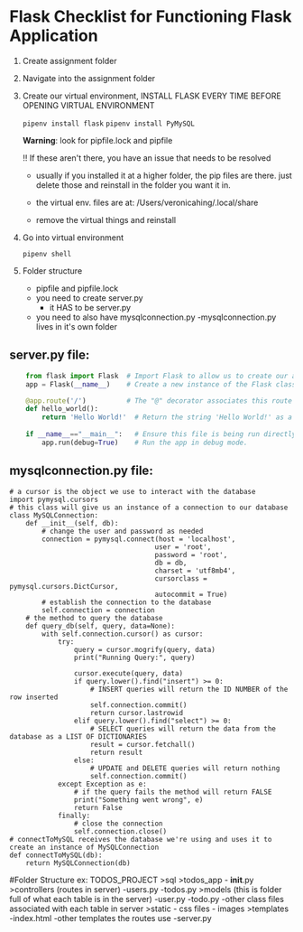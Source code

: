 # Flask Checklist for Functioning Flask Application

1. Create assignment folder
2. Navigate into the assignment folder
3. Create our virtual environment, INSTALL FLASK EVERY TIME BEFORE OPENING VIRTUAL ENVIRONMENT
    
    `pipenv install flask`
    `pipenv install PyMySQL`
    
    **Warning**: look for pipfile.lock and pipfile
    
    !! If these aren't there, you have an issue that needs to be resolved
    - usually if you installed it at a higher folder, the pip files are there. just delete those and reinstall in the folder you want it in.

    - the virtual env. files are at: /Users/veronicahing/.local/share

    - remove the virtual things and reinstall
4. Go into virtual environment

    `pipenv shell`

5. Folder structure
    - pipfile and pipfile.lock
    - you need to create server.py
        - it HAS to be server.py
    - you need to also have mysqlconnection.py
        -mysqlconnection.py lives in it's own folder

## server.py file:
```py
    from flask import Flask  # Import Flask to allow us to create our app
    app = Flask(__name__)    # Create a new instance of the Flask class called "app"

    @app.route('/')          # The "@" decorator associates this route with the function immediately following
    def hello_world():
        return 'Hello World!'  # Return the string 'Hello World!' as a response
    
    if __name__=="__main__":   # Ensure this file is being run directly and not from a different module    
        app.run(debug=True)    # Run the app in debug mode.
```

## mysqlconnection.py file:
```
# a cursor is the object we use to interact with the database
import pymysql.cursors
# this class will give us an instance of a connection to our database
class MySQLConnection:
    def __init__(self, db):
        # change the user and password as needed
        connection = pymysql.connect(host = 'localhost',
                                    user = 'root', 
                                    password = 'root', 
                                    db = db,
                                    charset = 'utf8mb4',
                                    cursorclass = pymysql.cursors.DictCursor,
                                    autocommit = True)
        # establish the connection to the database
        self.connection = connection
    # the method to query the database
    def query_db(self, query, data=None):
        with self.connection.cursor() as cursor:
            try:
                query = cursor.mogrify(query, data)
                print("Running Query:", query)
     
                cursor.execute(query, data)
                if query.lower().find("insert") >= 0:
                    # INSERT queries will return the ID NUMBER of the row inserted
                    self.connection.commit()
                    return cursor.lastrowid
                elif query.lower().find("select") >= 0:
                    # SELECT queries will return the data from the database as a LIST OF DICTIONARIES
                    result = cursor.fetchall()
                    return result
                else:
                    # UPDATE and DELETE queries will return nothing
                    self.connection.commit()
            except Exception as e:
                # if the query fails the method will return FALSE
                print("Something went wrong", e)
                return False
            finally:
                # close the connection
                self.connection.close() 
# connectToMySQL receives the database we're using and uses it to create an instance of MySQLConnection
def connectToMySQL(db):
    return MySQLConnection(db)

```

#Folder Structure
ex:
    TODOS_PROJECT
        >sql
        >todos_app
            - __init__.py
            >controllers (routes in server)
                -users.py
                -todos.py
            >models (this is folder full of what each table is in the server)
                -user.py
                -todo.py
                -other class files associated with each table in server
            >static
                - css files
                - images
            >templates
                -index.html
                -other templates the routes use
        -server.py